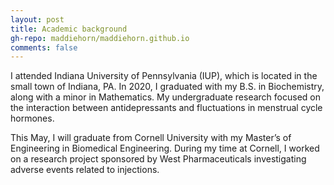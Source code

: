 ```yaml
---
layout: post
title: Academic background
gh-repo: maddiehorn/maddiehorn.github.io
comments: false
---
```



I attended Indiana University of Pennsylvania (IUP), which is located in the small town of Indiana, PA. In 2020, I graduated with my B.S. in Biochemistry, along with a minor in Mathematics. My undergraduate research focused on the interaction between antidepressants and fluctuations in menstrual cycle hormones.

This May, I will graduate from Cornell University with my Master’s of Engineering in Biomedical Engineering. During my time at Cornell, I worked on a research project sponsored by West Pharmaceuticals investigating adverse events related to injections. 
